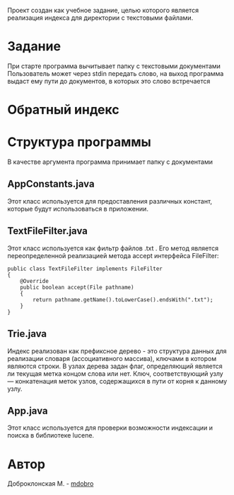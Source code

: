 
Проект создан как учебное задание, целью которого является реализация индекса для директории с текстовыми файлами.

# Задание
При старте программа вычитывает папку с текстовыми документами
Пользователь может через stdin передать слово, на выход программа выдаст ему пути до документов, в которых это слово встречается

# Обратный индекс


# Структура программы

В качестве аргумента программа принимает папку с документами

## AppConstants.java
Этот класс используется для предоставления различных констант, которые будут использоваться в приложении.

## TextFileFilter.java
Этот класс используется как фильтр файлов .txt .
Его метод является переопределенной реализацией метода accept интерфейса FileFilter:

    public class TextFileFilter implements FileFilter
    {
    	@Override
    	public boolean accept(File pathname)
    	{
    		return pathname.getName().toLowerCase().endsWith(".txt");
    	}
    }

## Trie.java
Индекс реализован как префиксное дерево - это структура данных для реализации словаря (ассоциативного массива), 
ключами в котором являются строки.
В узлах дерева  задан флаг, определяющий является ли текущая метка концом слова или нет. 
Ключ, соответствующий узлу — конкатенация меток узлов, содержащихся в пути от корня к данному узлу.

## App.java
Этот класс используется для проверки возможности индексации и поиска в библиотеке lucene.

# Автор
Доброклонская М. - [mdobro](https://sbtatlas.sigma.sbrf.ru/wiki/display/~18574199)
